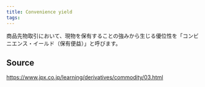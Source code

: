 ```yaml
---
title: Convenience yield
tags: 
---
```


商品先物取引において、現物を保有することの強みから生じる優位性を「コンビニエンス・イールド（保有便益）」と呼びます。

## Source
https://www.jpx.co.jp/learning/derivatives/commodity/03.html